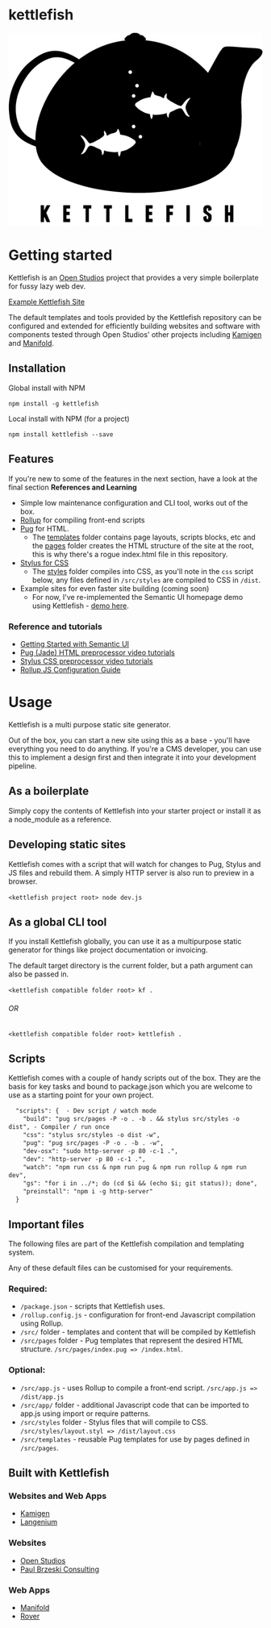 # kettlefish

![Kettlefish Logo](./src/lib/kettlefish.png)

# Getting started
Kettlefish is an [Open Studios](https://openstudios.xyz) project that provides a very simple boilerplate for fussy lazy web dev.

[Example Kettlefish Site](http://htmlpreview.github.io/?https://github.com/paulbrzeski/kettlefish/blob/master/index.html)

The default templates and tools provided by the Kettlefish repository can be configured and extended for efficiently building websites and software with components tested through Open Studios' other projects including [Kamigen](https://kamigen.com/) and [Manifold](http://manifold.paulbrzeski.com/).

## Installation
Global install with NPM
```
npm install -g kettlefish
```
Local install with NPM  (for a project)
```
npm install kettlefish --save
```


## Features
If you're new to some of the features in the next section, have a look at the final section **References and Learning** 
- Simple low maintenance configuration and CLI tool, works out of the box.
- [Rollup](https://rollupjs.org/) for compiling front-end scripts
- [Pug](https://pugjs.org/) for HTML.
  - The [templates](/src/templates) folder contains page layouts, scripts blocks, etc and the [pages](/src/pages) folder creates the HTML structure of the site at the root, this is why there's a rogue index.html file in this repository. 
- [Stylus for CSS](http://stylus-lang.com/)
  - The [styles](/src/styles) folder compiles into CSS, as you'll note in the `css` script below, any files defined in `/src/styles` are compiled to CSS in `/dist`.
- Example sites for even faster site building (coming soon)
  - For now, I've re-implemented the Semantic UI homepage demo using Kettlefish - [demo here](http://htmlpreview.github.io/?https://github.com/paulbrzeski/kettlefish/blob/master/index.html).

### Reference and tutorials
- [Getting Started with Semantic UI](https://semantic-ui.com/introduction/getting-started.html)
- [Pug (Jade) HTML preprocessor video tutorials](https://www.youtube.com/watch?v=AY99ODBchIA)
- [Stylus CSS preprocessor video tutorials](https://www.youtube.com/watch?v=eJahtnmywMI)
- [Rollup JS Configuration Guide](https://rollupjs.org/guide/en/#configuration-files)

# Usage
Kettlefish is a multi purpose static site generator.

Out of the box, you can start a new site using this as a base - you'll have everything you need to do anything. If you're a CMS developer, you can use this to implement a design first and then integrate it into your development pipeline.

## As a boilerplate
Simply copy the contents of Kettlefish into your starter project or install it as a node_module as a reference.

## Developing static sites
Kettlefish comes with a script that will watch for changes to Pug, Stylus and JS files and rebuild them. A simply HTTP server is also run to preview in a browser.

```<kettlefish project root> node dev.js```

## As a global CLI tool
If you install Kettlefish globally, you can use it as a multipurpose static generator for things like project documentation or invoicing.

The default target directory is the current folder, but a path argument can also be passed in.

```<kettlefish compatible folder root> kf .```
###### OR
```<kettlefish compatible folder root> kettlefish .```

## Scripts
Kettlefish comes with a couple of handy scripts out of the box. They are the basis for key tasks and bound to package.json which you are welcome to use as a starting point for your own project.	
```	@TODO: Complete this section
  "scripts": {	- Dev script / watch mode
    "build": "pug src/pages -P -o . -b . && stylus src/styles -o dist",	- Compiler / run once
    "css": "stylus src/styles -o dist -w",	
    "pug": "pug src/pages -P -o . -b . -w",	
    "dev-osx": "sudo http-server -p 80 -c-1 .",	
    "dev": "http-server -p 80 -c-1 .",	
    "watch": "npm run css & npm run pug & npm run rollup & npm run dev",	
    "gs": "for i in ../*; do (cd $i && (echo $i; git status)); done",	
    "preinstall": "npm i -g http-server"	
  }	
```
## Important files
The following files are part of the Kettlefish compilation and templating system.

Any of these default files can be customised for your requirements.
### Required:
- ```/package.json``` - scripts that Kettlefish uses.
- ```/rollup.config.js``` - configuration for front-end Javascript compilation using Rollup.
- ```/src/``` folder - templates and content that will be compiled by Kettlefish
- ```/src/pages``` folder - Pug templates that represent the desired HTML structure. ```/src/pages/index.pug => /index.html```.

### Optional:
- ```/src/app.js``` - uses Rollup to compile a front-end script. ```/src/app.js => /dist/app.js```
- ```/src/app/``` folder - additional Javascript code that can be imported to app.js using import or require patterns.
- ```/src/styles``` folder - Stylus files that will compile to CSS. ```/src/styles/layout.styl => /dist/layout.css```
- ```/src/templates``` - reusable Pug templates for use by pages defined in ```/src/pages```.

## Built with Kettlefish
### Websites and Web Apps
- [Kamigen](https://kamigen.com/)
- [Langenium](http://langenium.paulbrzeski.com/)
### Websites
- [Open Studios](https://openstudios.xyz)
- [Paul Brzeski Consulting](https://paulbrzeski.com)
### Web Apps
- [Manifold](http://manifold.paulbrzeski.com/)
- [Rover](http://rover.paulbrzeski.com/)
